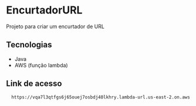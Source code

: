 # EncurtadorURL
Projeto para criar um encurtador de URL

## Tecnologias

- Java
- AWS (função lambda)


## Link de acesso

```
  https://vqa7l3qtfgs6j65ouej7osbdj40lkhry.lambda-url.us-east-2.on.aws
```
